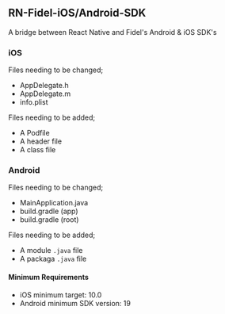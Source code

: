 ## RN-Fidel-iOS/Android-SDK
A bridge between React Native and Fidel's Android & iOS SDK's

### iOS

Files needing to be changed;

- AppDelegate.h
- AppDelegate.m
- info.plist

Files needing to be added;

- A Podfile
- A header file
- A class file

### Android

Files needing to be changed;

- MainApplication.java
- build.gradle (app)
- build.gradle (root)

Files needing to be added;

- A module `.java` file
- A packaga `.java` file

#### Minimum Requirements
- iOS minimum target: 10.0
- Android minimum SDK version: 19